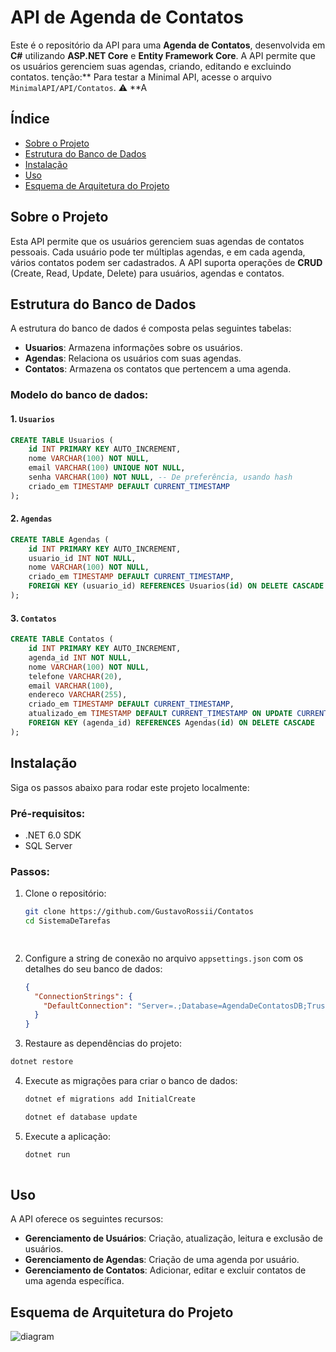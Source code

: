 # API de Agenda de Contatos

Este é o repositório da API para uma **Agenda de Contatos**, desenvolvida em **C#** utilizando **ASP.NET Core** e **Entity Framework Core**. A API permite que os usuários gerenciem suas agendas, criando, editando e excluindo contatos.
tenção:** Para testar a Minimal API, acesse o arquivo `MinimalAPI/API/Contatos`.
⚠️ **A


## Índice

- [Sobre o Projeto](#sobre-o-projeto)
- [Estrutura do Banco de Dados](#estrutura-do-banco-de-dados)
- [Instalação](#instalação)
- [Uso](#uso)
- [Esquema de Arquitetura do Projeto](#esquema-de-arquitetura-do-projeto)

## Sobre o Projeto

Esta API permite que os usuários gerenciem suas agendas de contatos pessoais. Cada usuário pode ter múltiplas agendas, e em cada agenda, vários contatos podem ser cadastrados. A API suporta operações de **CRUD** (Create, Read, Update, Delete) para usuários, agendas e contatos.

## Estrutura do Banco de Dados

A estrutura do banco de dados é composta pelas seguintes tabelas:

- **Usuarios**: Armazena informações sobre os usuários.
- **Agendas**: Relaciona os usuários com suas agendas.
- **Contatos**: Armazena os contatos que pertencem a uma agenda.

### Modelo do banco de dados:

#### 1. `Usuarios`

```sql
CREATE TABLE Usuarios (
    id INT PRIMARY KEY AUTO_INCREMENT,
    nome VARCHAR(100) NOT NULL,
    email VARCHAR(100) UNIQUE NOT NULL,
    senha VARCHAR(100) NOT NULL, -- De preferência, usando hash
    criado_em TIMESTAMP DEFAULT CURRENT_TIMESTAMP
);
```

#### 2. `Agendas`

```sql
CREATE TABLE Agendas (
    id INT PRIMARY KEY AUTO_INCREMENT,
    usuario_id INT NOT NULL,
    nome VARCHAR(100) NOT NULL,
    criado_em TIMESTAMP DEFAULT CURRENT_TIMESTAMP,
    FOREIGN KEY (usuario_id) REFERENCES Usuarios(id) ON DELETE CASCADE
);
```

#### 3. `Contatos`

```sql
CREATE TABLE Contatos (
    id INT PRIMARY KEY AUTO_INCREMENT,
    agenda_id INT NOT NULL,
    nome VARCHAR(100) NOT NULL,
    telefone VARCHAR(20),
    email VARCHAR(100),
    endereco VARCHAR(255),
    criado_em TIMESTAMP DEFAULT CURRENT_TIMESTAMP,
    atualizado_em TIMESTAMP DEFAULT CURRENT_TIMESTAMP ON UPDATE CURRENT_TIMESTAMP,
    FOREIGN KEY (agenda_id) REFERENCES Agendas(id) ON DELETE CASCADE
);
```

## Instalação

Siga os passos abaixo para rodar este projeto localmente:

### Pré-requisitos:
- .NET 6.0 SDK
- SQL Server

### Passos:

1. Clone o repositório:

   ```bash
   git clone https://github.com/GustavoRossii/Contatos
   cd SistemaDeTarefas
   
  
2. Configure a string de conexão no arquivo `appsettings.json` com os detalhes do seu banco de dados:

   ```json
   {
     "ConnectionStrings": {
       "DefaultConnection": "Server=.;Database=AgendaDeContatosDB;Trusted_Connection=True;"
     }
   }

3. Restaure as dependências do projeto:

  ```bash
  dotnet restore
```

4. Execute as migrações para criar o banco de dados:
   ```bash
   dotnet ef migrations add InitialCreate
   ```

   ```bash
   dotnet ef database update
   ```
5. Execute a aplicação:
   ```bash
   dotnet run
  

## Uso

A API oferece os seguintes recursos:

- **Gerenciamento de Usuários**: Criação, atualização, leitura e exclusão de usuários.
- **Gerenciamento de Agendas**: Criação de uma agenda por usuário.
- **Gerenciamento de Contatos**: Adicionar, editar e excluir contatos de uma agenda específica.


## Esquema de Arquitetura do Projeto

![diagram](docs/architecture.png)

